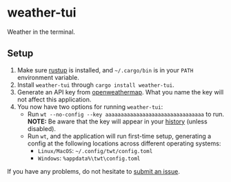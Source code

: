 # weather-tui
Weather in the terminal.


## Setup

1. Make sure [rustup](https://www.rust-lang.org/tools/install) is installed, and `~/.cargo/bin` is in your `PATH` environment variable.
2. Install `weather-tui` through `cargo install weather-tui`.
3. Generate an API key from [openweathermap](https://home.openweathermap.org/api_keys). What you name the key will not affect this application.
4. You now have two options for running `weather-tui`:
    - Run `wt --no-config --key aaaaaaaaaaaaaaaaaaaaaaaaaaaaaaaa` to run. **NOTE:** Be aware that the key will appear in your [history](https://www.man7.org/linux/man-pages/man3/history.3.html) (unless disabled).
    - Run `wt`, and the application will run first-time setup, generating a config at the following locations across different operating systems:
        - `Linux/MacOS`: `~/.config/twt/config.toml`
        - `Windows`: `%appdata%\twt\config.toml`

If you have any problems, do not hesitate to [submit an issue](https://github.com/Xithrius/weather-tui/issues/new/choose).
